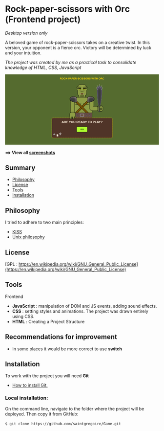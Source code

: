 # Rock-paper-scissors with Orс (Frontend project)
_Desktop version only_

A beloved game of rock-paper-scissors takes on a creative twist. In this version, your opponent is a fierce orc. Victory will be determined by luck and your intuition.

*The project was created by me as a practical task to consolidate knowledge of HTML, CSS, JavaScript*

[![The game screen](_docs/screenshots/main.png)](_docs/screenshots/main.png)

**==> View all [screenshots](_docs/screenshots.md)**

## Summary

* [Philosophy](#philosophy)
* [License](#license)
* [Tools](#tools)
* [Installation](#installation)

## Philosophy
I tried to adhere to two main principles:

* [KISS](https://en.wikipedia.org/wiki/KISS_principle)
* [Unix philosophy](https://en.wikipedia.org/wiki/Unix_philosophy)

## License

[GPL : https://en.wikipedia.org/wiki/GNU_General_Public_License](https://en.wikipedia.org/wiki/GNU_General_Public_License)

## Tools

Frontend 

* **JavaScript** : manipulation of DOM and JS events, adding sound effects.
* **СSS** : setting styles and animations. The project was drawn entirely using CSS.
* **HTML** : Creating a Project Structure

## Recommendations for improvement

* In some places it would be more correct to use **switch**

## Installation

To work with the project you will need **Git**
* [How to install Git.](https://git-scm.com/book/en/v2/Getting-Started-Installing-Git)

### Local installation:

On the command line, navigate to the folder where the project will be deployed. Then copy it from GitHub:

`$ git clone https://github.com/saintgregoire/Game.git`
